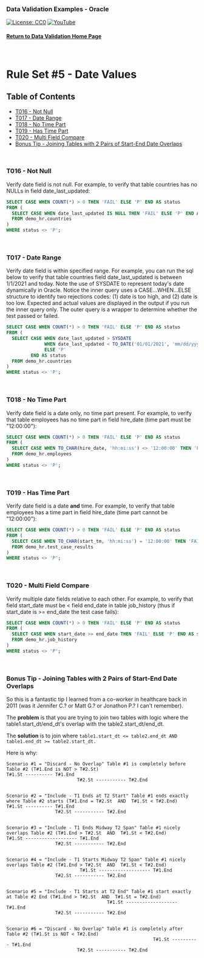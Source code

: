 ### Data Validation Examples - Oracle
[![License: CC0](https://img.shields.io/badge/License-CC0-red)](LICENSE "Creative Commons Zero License by DataResearchLabs (effectively = Public Domain")
[![YouTube](https://img.shields.io/badge/YouTube-DataResearchLabs-brightgreen)](http://www.DataResearchLabs.com)
#### [Return to Data Validation Home Page](https://github.com/DataResearchLabs/sql_scripts/blob/main/data_validation_scripts.md)
<br>

# Rule Set #5 - Date Values

## Table of Contents
 - <a href="#t016">T016 - Not Null</a>
 - <a href="#t017">T017 - Date Range</a>
 - <a href="#t018">T018 - No Time Part</a>
 - <a href="#t019">T019 - Has Time Part</a>
 - <a href="#t020">T020 - Multi Field Compare</a>
 - <a href="#bonus">Bonus Tip - Joining Tables with 2 Pairs of Start-End Date Overlaps</a>
<br>


<a id="t016" class="anchor" href="#t016" aria-hidden="true"> </a>
### T016 - Not Null
Verify date field is not null.  For example, to verify that table countries has no NULLs in field date_last_updated:
```sql
SELECT CASE WHEN COUNT(*) > 0 THEN 'FAIL' ELSE 'P' END AS status
FROM (
  SELECT CASE WHEN date_last_updated IS NULL THEN 'FAIL' ELSE 'P' END AS status
  FROM demo_hr.countries
)
WHERE status <> 'P';
```
<br>


<a id="t017" class="anchor" href="#t017" aria-hidden="true"> </a>
### T017 - Date Range
Verify date field is within specified range.  For example, you can run the sql below to verify that table countries field date_last_updated is between 1/1/2021 and today.  Note the use of SYSDATE to represent today's date dynamically in Oracle.  Notice the inner query uses a CASE...WHEN...ELSE structure to identify two rejections codes: (1) date is too high, and (2) date is too low.  Expected and actual values are displayed in the output if you run the inner query only.  The outer query is a wrapper to determine whether the test passed or failed.
```sql
SELECT CASE WHEN COUNT(*) > 0 THEN 'FAIL' ELSE 'P' END AS status
FROM (
  SELECT CASE WHEN date_last_updated > SYSDATE                             THEN 'REJ-01: Field date_last_updated cannot be in the future|exp<=' || CAST(SYSDATE AS VARCHAR2(20)) || '|act=' || CAST(date_last_updated AS VARCHAR2(20))
              WHEN date_last_updated < TO_DATE('01/01/2021', 'mm/dd/yyyy') THEN 'REJ-02: Field date_last_updated cannot be too old|exp>=1/1/2021|act=' || CAST(date_last_updated AS VARCHAR2(20))
              ELSE 'P'
         END AS status
  FROM demo_hr.countries
)
WHERE status <> 'P';
```
<br>


<a id="t018" class="anchor" href="#t018" aria-hidden="true"> </a>
### T018 - No Time Part
Verify date field is a date only, no time part present.  For example, to verify that table employees has no time part in field hire_date (time part must be "12:00:00"):
```sql
SELECT CASE WHEN COUNT(*) > 0 THEN 'FAIL' ELSE 'P' END AS status
FROM (
  SELECT CASE WHEN TO_CHAR(hire_date, 'hh:mi:ss') <> '12:00:00' THEN 'FAIL' ELSE 'P' END AS status
  FROM demo_hr.employees
)
WHERE status <> 'P';
```
<br>


<a id="t019" class="anchor" href="#t019" aria-hidden="true"> </a>
### T019 - Has Time Part
Verify date field is a date **and** time.  For example, to verify that table employees has a time part in field hire_date (time part cannot be "12:00:00"):
```sql
SELECT CASE WHEN COUNT(*) > 0 THEN 'FAIL' ELSE 'P' END AS status
FROM (
  SELECT CASE WHEN TO_CHAR(start_tm, 'hh:mi:ss') = '12:00:00' THEN 'FAIL' ELSE 'P' END AS status
  FROM demo_hr.test_case_results
)
WHERE status <> 'P';
```
<br>


<a id="t020" class="anchor" href="#t020" aria-hidden="true"> </a>
### T020 - Multi Field Compare
Verify multiple date fields relative to each other.  For example, to verify that field start_date must be < field end_date in table job_history (thus if start_date is >= end_date the test case fails):
```sql
SELECT CASE WHEN COUNT(*) > 0 THEN 'FAIL' ELSE 'P' END AS status
FROM (
  SELECT CASE WHEN start_date >= end_date THEN 'FAIL' ELSE 'P' END AS status
  FROM demo_hr.job_history
)
WHERE status <> 'P';
```
<br>


<a id="bonus" class="anchor" href="#bonus" aria-hidden="true"> </a>
### Bonus Tip - Joining Tables with 2 Pairs of Start-End Date Overlaps
So this is a fantastic tip I learned from a co-worker in healthcare back in 2011 (was it Jennifer C.?  or Matt G.?  or Jonathon P.? I can't remember).


The **problem** is that you are trying to join two tables with logic where the table1.start_dt/end_dt's overlap with the table2.start_dt/end_dt.


The **solution** is to join where `table1.start_dt <= table2.end_dt AND table1.end_dt >= table2.start_dt.`

Here is why:

```
Scenario #1 = "Discard - No Overlap" Table #1 is completely before Table #2 (T#1.End is NOT > T#2.St)
T#1.St ---------- T#1.End 
                          T#2.St ----------- T#2.End
                          

Scenario #2 = "Include - T1 Ends at T2 Start" Table #1 ends exactly where Table #2 starts (T#1.End = T#2.St  AND  T#1.St < T#2.End)
T#1.St ---------- T#1.End 
                  T#2.St ----------- T#2.End
                  

Scenario #3 = "Include - T1 Ends Midway T2 Span" Table #1 nicely overlaps Table #2 (T#1.End > T#2.St  AND  T#1.St < T#2.End)
T#1.St ------------------- T#1.End 
                  T#2.St ----------- T#2.End
                  

Scenario #4 = "Include - T1 Starts Midway T2 Span" Table #1 nicely overlaps Table #2 (T#1.End > T#2.St  AND  T#1.St < T#2.End)
                           T#1.St ------------------- T#1.End 
                  T#2.St ----------- T#2.End
                  

Scenario #5 = "Include - T1 Starts at T2 End" Table #1 start exactly at Table #2 End (T#1.End > T#2.St  AND  T#1.St = T#2.End)
                                     T#1.St ------------------- T#1.End 
                  T#2.St ----------- T#2.End
                  

Scenario #6 = "Discard - No Overlap" Table #1 is completely after Table #2 (T#1.St is NOT < T#2.End)
                                                      T#1.St ---------- T#1.End 
                          T#2.St ----------- T#2.End

```


<br>
